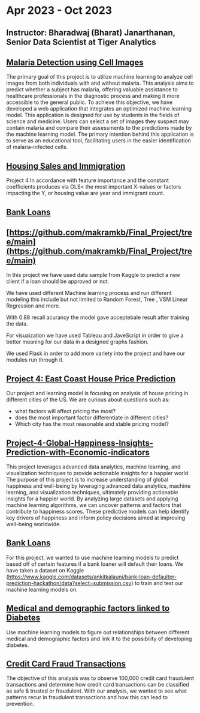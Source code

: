 # Apr 2023 - Oct 2023

## Instructor: Bharadwaj (Bharat) Janarthanan, Senior Data Scientist at Tiger Analytics

## [Malaria Detection using Cell Images](https://github.com/jnliou/project4)

The primary goal of this project is to utilize machine learning to analyze cell images from both individuals with and without malaria. This analysis aims to predict whether a subject has malaria, offering valuable assistance to healthcare professionals in the diagnostic process and making it more accessible to the general public. To achieve this objective, we have developed a web application that integrates an optimized machine learning model. This application is designed for use by students in the fields of science and medicine. Users can select a set of images they suspect may contain malaria and compare their assessments to the predictions made by the machine learning model. The primary intention behind this application is to serve as an educational tool, facilitating users in the easier identification of malaria-infected cells.

## [Housing Sales and Immigration](https://github.com/anastasiaskr2000/green-eggs-and-ham/tree/main)

Project 4 In accordance with feature importance and the constant coefficients produces via OLS< the most important X-values or factors impacting the Y, or housing value are year and immigrant count.

## [Bank Loans](https://github.com/ArminaCA/finalproject)



## [https://github.com/makramkb/Final_Project/tree/main](https://github.com/makramkb/Final_Project/tree/main)

In this project we have used data sample from Kaggle to predict a new client if a loan should be approved or not.

We have used different Machine learning process and run different modeling this include but not limited to Random Forest, Tree , VSM Linear Regression and more.

With 0.88 recall acurancy the model gave acceptebale result after training the data.

For visuaization we have used Tableau and JaveScript in order to give a better meaning for our data in a designed graphs fashion.

We used Flask in order to add more variety into the project and have our modules run through it.

## [Project 4: East Coast House Price Prediction](https://github.com/caohaoyun/project-4-service-providers)

Our project and learning model is focusing on analysis of house pricing in different cities of the US. We are curious about questions such as:

* what factors will affect pricing the most?
* does the most important factor differentiate in different cities?
* Which city has the most reasonable and stable pricing model?

## [Project-4-Global-Happiness-Insights-Prediction-with-Economic-indicators](https://github.com/Yasir-09/Project-4-Global-Happiness-Insights-Prediction-with-Economic-indicators)

This project leverages advanced data analytics, machine learning, and visualization techniques to provide actionable insights for a happier world. The purpose of this project is to increase understanding of global happiness and well-being by leveraging advanced data analytics, machine learning, and visualization techniques, ultimately providing actionable insights for a happier world. By analyzing large datasets and applying machine learning algorithms, we can uncover patterns and factors that contribute to happiness scores. These predictive models can help identify key drivers of happiness and inform policy decisions aimed at improving well-being worldwide.

## [Bank Loans](https://github.com/paololabuguen/project-4-web-scrapers)

For this project, we wanted to use machine learning models to predict based off of certain features if a bank loaner will default their loans. We have taken a dataset on Kaggle (https://www.kaggle.com/datasets/ankitkalauni/bank-loan-defaulter-prediction-hackathon/data?select=submission.csv) to train and test our machine learning models on.

## [Medical and demographic factors linked to Diabetes](https://github.com/laurajanefaulds/project4)

Use machine learning models to figure out relationships between different medical and demographic factors and link it to the possibility of developing diabetes.



## [Credit Card Fraud Transactions](https://github.com/Elee-Saleem/team-6-project-4)

The objective of this analysis was to observe 100,000 credit card fraudulent transactions and determine how credit card transactions can be classified as safe & trusted or fraudulent. With our analysis, we wanted to see what patterns recur in fraudulent transactions and how this can lead to prevention.
